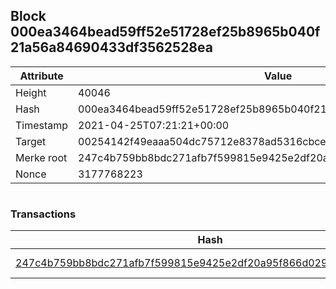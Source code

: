 ## Block 000ea3464bead59ff52e51728ef25b8965b040f21a56a84690433df3562528ea

Attribute | Value
--- | ---
Height | 40046
Hash | 000ea3464bead59ff52e51728ef25b8965b040f21a56a84690433df3562528ea
Timestamp | 2021-04-25T07:21:21+00:00
Target | 00254142f49eaaa504dc75712e8378ad5316cbcead634704b3734b6271167cc4
Merke root | 247c4b759bb8bdc271afb7f599815e9425e2df20a95f866d0290aebf59a026ce
Nonce | 3177768223

```

```

### Transactions

Hash | Amount
--- | ---
[247c4b759bb8bdc271afb7f599815e9425e2df20a95f866d0290aebf59a026ce](247c4b759bb8bdc271afb7f599815e9425e2df20a95f866d0290aebf59a026ce.md) | 10.00000000 SKEPTI 
